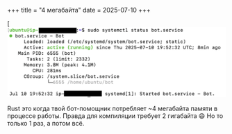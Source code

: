 +++
title = "4 мегабайта"
date = 2025-07-10
+++

[![4 мегабайта(/blog/34.png)](/blog/34.png)

Rust это когда твой бот-помощник потребляет ~4 мегабайта памяти в процессе работы. Правда для компиляции требует 2 гигабайта 😄 Но то только 1 раз, а потом всё.